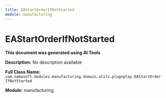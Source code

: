 ```yaml
---
title: EAStartOrderIfNotStarted
module: manufacturing
---
```



<div class='entity-flows'>

# EAStartOrderIfNotStarted

**This document was generated using AI Tools**

**Description:** No description available

**Full Class Name:** `com.namasoft.modules.manufacturing.domain.utils.plugnplay.EAStartOrderIfNotStarted`

**Module:** manufacturing


</div>

